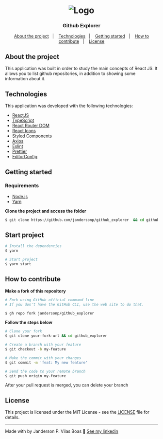 <h1 align="center">
  <img alt="Logo" src="https://res.cloudinary.com/dhqccndp7/image/upload/v1592528609/Logo_3_zypjpg.png width="200px">
</h1>

<h3 align="center">
  Github Explorer
</h3>

<p align="center">
  <a href="#about-the-project">About the project</a>&nbsp;&nbsp;&nbsp;|&nbsp;&nbsp;&nbsp;
  <a href="#-technologies">Technologies</a>&nbsp;&nbsp;&nbsp;|&nbsp;&nbsp;&nbsp;
  <a href="#-getting-started">Getting started</a>&nbsp;&nbsp;&nbsp;|&nbsp;&nbsp;&nbsp;
  <a href="#-how-to-contribute">How to contribute</a>&nbsp;&nbsp;&nbsp;|&nbsp;&nbsp;&nbsp;
  <a href="#-license">License</a>
</p>

## About the project

This application was built in order to study the main concepts of React JS. It allows you to list github repositories, in addition to showing some information about it.

 ##  Technologies

This application was developed with the following technologies:

- [ReactJS](https://reactjs.org/)
- [TypeScript](https://www.typescriptlang.org/)
- [React Router DOM](https://reacttraining.com/react-router/)
- [React Icons](https://react-icons.netlify.com/#/)
- [Styled Components](https://styled-components.com/)
- [Axios](https://github.com/axios/axios)
- [Eslint](https://eslint.org/)
- [Prettier](https://prettier.io/)
- [EditorConfig](https://editorconfig.org/)

## Getting started

### Requirements

- [Node.js](https://nodejs.org/en/)
- [Yarn](https://yarnpkg.com/)

**Clone the project and access the folder**

```bash
$ git clone https://github.com/jandersonp/github_explorer  && cd github_explorer
```

## Start project

```bash
# Install the dependencies
$ yarn

# Start project
$ yarn start
```
## How to contribute

**Make a fork of this repository**

```bash
# Fork using GitHub official command line
# If you don't have the GitHub CLI, use the web site to do that.

$ gh repo fork jandersonp/github_explorer
```

**Follow the steps below**

```bash
# Clone your fork
$ git clone your-fork-url && cd github_explorer

# Create a branch with your feature
$ git checkout -b my-feature

# Make the commit with your changes
$ git commit -m 'feat: My new feature'

# Send the code to your remote branch
$ git push origin my-feature
```

After your pull request is merged, you can delete your branch

## License

This project is licensed under the MIT License - see the [LICENSE](LICENSE) file for details.

---

Made with  by Janderson P. Vilas Boas 👋 [See my linkedin](https://www.linkedin.com/in/jandersonvilasboas/)
